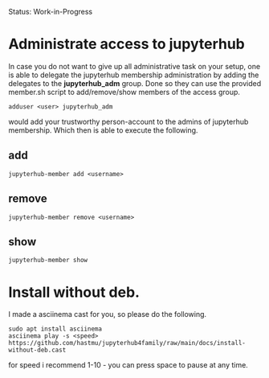 
Status: Work-in-Progress

# Administrate access to jupyterhub

In case you do not want to give up all administrative task on your setup, one is able to delegate the jupyterhub membership administration by adding the delegates to the **jupyterhub_adm** group. Done so they can use the provided member.sh script to add/remove/show members of the access group.

```
adduser <user> jupyterhub_adm
```

would add your trustworthy person-account to the admins of jupyterhub membership. Which then is able to execute the following.

## add
```
jupyterhub-member add <username>
```

## remove
```
jupyterhub-member remove <username>
```

## show
```
jupyterhub-member show
```

# Install without deb.

I made a asciinema cast for you, so please do the following.

```
sudo apt install asciinema
asciinema play -s <speed> https://github.com/hastmu/jupyterhub4family/raw/main/docs/install-without-deb.cast
```
for speed i recommend 1-10 - you can press space to pause at any time.

